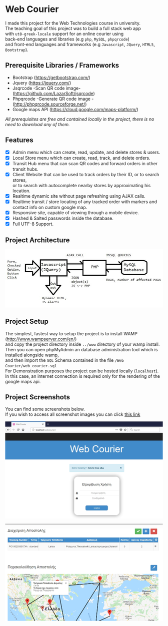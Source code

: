 # Web Courier

I made this project for the Web Technologies course in university.  
The teaching goal of this project was to build a full stack web app  
with `ut8-greek-locale` support for an online courier using  
back-end languages and libraries (e.g `php`, `MySQL`, `phpqrcode`)  
and front-end languages and frameworks (e.g `Javascript`, `JQuery`, `HTML5`, `Bootstrap`).

## Prerequisite Libraries / Frameworks

* Bootstrap (https://getbootstrap.com/)
* Jquery (https://jquery.com/)
* Jsqrcode -Scan QR code image- (https://github.com/LazarSoft/jsqrcode)
* Phpqrcode -Generate QR code image - (http://phpqrcode.sourceforge.net/)
* Google maps API (https://cloud.google.com/maps-platform/)

*All prerequisites are free and contained locally in the project, there is no need to download any of them.*

## Features

- [x] Admin menu which can create, read, update, and delete stores & users.
- [x] Local Store menu which can create, read, track, and delete orders.
- [x] Transit Hub menu that can scan QR codes and forward orders in other transit hubs.
- [x] Client Website that can be used to track orders by their ID, or to search stores,   
      or to search with autocomplete nearby stores by approximating his location.
- [x] Realtime dynamic site without page refreshing using AJAX calls.
- [x] Realtime transit / store locating of any tracked order with markers and contact info on custom google map.
- [x] Responsive site, capable of viewing through a mobile device.
- [x] Hashed & Salted passwords inside the database.
- [x] Full UTF-8 Support.

## Project Architecture
![Project Architecture](https://github.com/NC0DER/AcademicProjects/blob/master/Web%20Courier/screenshots/model.jpg)

## Project Setup

The simplest, fastest way to setup the project is to install WAMP (http://www.wampserver.com/en/)  
and copy the project directory inside `../www` directory of your wamp install.  
Then you can open phpMyAdmin an database administration tool which is installed alongside wamp,  
and then import the `SQL` Schema contained in the file `/Web Courier/web_courier.sql`  
For Demonstration purposes the project can be hosted locally (`localhost`).  
In this case, an internet connection is required only for the rendering of the google maps api.

## Project Screenshots

You can find some screenshots below.  
If you wish to access all screenshot images you can click [this link](https://github.com/NC0DER/AcademicProjects/tree/master/Web%20Courier/screenshots)


![Screenshot1](https://github.com/NC0DER/AcademicProjects/blob/master/Web%20Courier/screenshots/login.jpg)  
____
![Screenshot2](https://github.com/NC0DER/AcademicProjects/blob/master/Web%20Courier/screenshots/tracked_order.jpg)  
